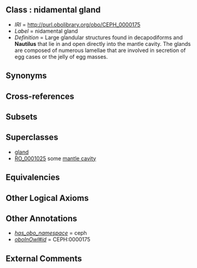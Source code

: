 
## Class : nidamental gland

 * *IRI* = http://purl.obolibrary.org/obo/CEPH_0000175
 * *Label* = nidamental gland
 * *Definition* = Large glandular structures found in decapodiforms and <strong>Nautilus</strong> that lie in and open directly into the mantle cavity. The glands are composed of numerous lamellae that are involved in secretion of egg cases or the jelly of egg masses.

## Synonyms


## Cross-references


## Subsets


## Superclasses

 * [gland](../../UBERON/30/UBERON_0002530.md)
 * [RO_0001025](../../RO/25/RO_0001025.md) some [mantle cavity](../../UBERON/80/UBERON_0006580.md)

## Equivalencies


## Other Logical Axioms


## Other Annotations

 * *[has_obo_namespace](../../ce/oboInOwl#hasOBONamespace.md)* = ceph
 * *[oboInOwl#id](../../id/oboInOwl#id.md)* = CEPH:0000175

## External Comments

